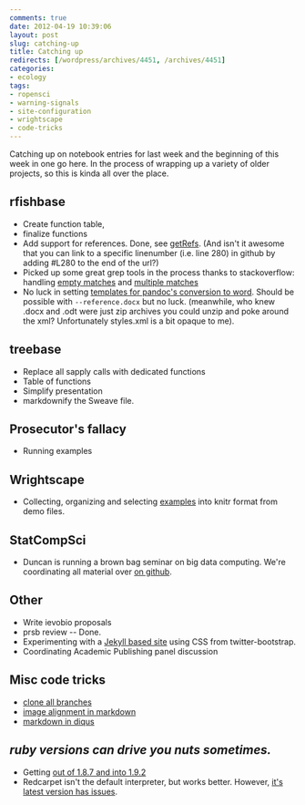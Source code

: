 ```yaml
---
comments: true
date: 2012-04-19 10:39:06
layout: post
slug: catching-up
title: Catching up
redirects: [/wordpress/archives/4451, /archives/4451]
categories:
- ecology
tags:
- ropensci
- warning-signals
- site-configuration
- wrightscape
- code-tricks
---
```


Catching up on notebook entries for last week and the beginning of this week in one go here.  In the process of wrapping up a variety of older projects, so this is kinda all over the place.

## rfishbase

  * Create function table, 
  * finalize functions
  * Add support for references.  Done, see [getRefs](https://github.com/ropensci/rfishbase/blob/master/R/analysis.R#L280). (And isn't it awesome that you can link to a specific linenumber (i.e. line 280) in github by adding #L280 to the end of the url?)  
  * Picked up some great grep tools in the process thanks to stackoverflow: handling [empty matches](http://stackoverflow.com/questions/10214604/gsub-return-an-empty-string-when-no-match-is-found) and [multiple matches](http://stackoverflow.com/questions/10215142/gsub-to-return-all-matches-of-an-expression-instead-of-just-the-last-match)
  * No luck in setting [templates for pandoc's conversion to word](http://johnmacfarlane.net/pandoc/demo/example9/options.html).  Should be possible with `--reference.docx` but no luck.  (meanwhile, who knew .docx and .odt were just zip archives you could unzip and poke around the xml?  Unfortunately styles.xml is a bit opaque to me).  



## treebase

* Replace all sapply calls with dedicated functions
* Table of functions
* Simplify presentation
* markdownify the Sweave file.

## Prosecutor's fallacy


* Running examples 

## Wrightscape

* Collecting, organizing and selecting [examples](https://github.com/cboettig/wrightscape/blob/master/inst/examples) into knitr format from demo files.  

## StatCompSci

* Duncan is running a brown bag seminar on big data computing.  We're coordinating all material over [on github](https://github.com/StatComputingUCDavis/Spring12BBSeminar).  

## Other

* Write ievobio proposals
* prsb review -- Done.
* Experimenting with a [Jekyll based site](cboettig.github.com) using CSS from twitter-bootstrap.  
* Coordinating Academic Publishing panel discussion

## Misc code tricks

* [clone all branches](http://stackoverflow.com/questions/67699/how-do-i-clone-all-remote-branches-with-git)
* [image alignment in markdown](http://stackoverflow.com/questions/255170/markdown-and-image-alignment)
* [markdown in diqus](http://code.lancepollard.com/jquery-disqus-plugin)

## _ruby versions can drive you nuts sometimes._

* Getting [out of 1.8.7 and into 1.9.2](http://askubuntu.com/questions/91693/how-do-you-uninstall-ruby-1-8-7-and-install-ruby-1-9-2)
* Redcarpet isn't the default interpreter, but works better. However, [it's latest version has issues](http://stackoverflow.com/questions/8395347/gollum-wiki-undefined-method-new-for-redcarpetmodule).



